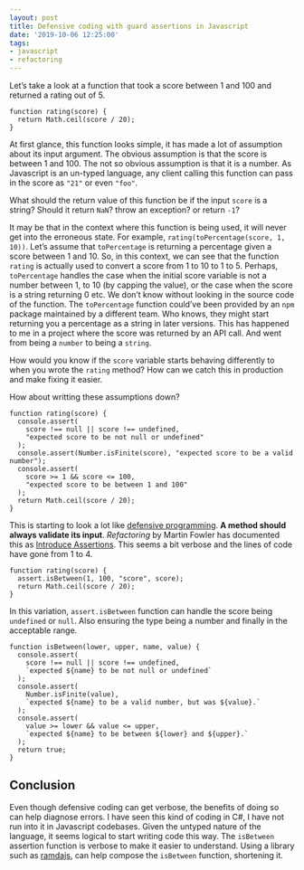 ```yaml
---
layout: post
title: Defensive coding with guard assertions in Javascript
date: '2019-10-06 12:25:00'
tags:
- javascript
- refactoring
---
```


Let’s take a look at a function that took a score between 1 and 100 and returned a rating out of 5.

    function rating(score) {
      return Math.ceil(score / 20);
    }

At first glance, this function looks simple, it has made a lot of assumption about its input argument. The obvious assumption is that the score is between 1 and 100. The not so obvious assumption is that it is a number. As Javascript is an un-typed language, any client calling this function can pass in the score as `"21"` or even `"foo"`.

What should the return value of this function be if the input `score` is a string? Should it return `NaN`? throw an exception? or return `-1`?

It may be that in the context where this function is being used, it will never get into the erroneous state. For example, `rating(toPercentage(score, 1, 10))`. Let’s assume that `toPercentage` is returning a percentage given a score between 1 and 10. So, in this context, we can see that the function `rating` is actually used to convert a score from 1 to 10 to 1 to 5. Perhaps, `toPercentage` handles the case when the initial score variable is not a number between 1, to 10 (by capping the value), or the case when the score is a string returning 0 etc. We don’t know without looking in the source code of the function. The `toPercentage` function could’ve been provided by an `npm` package maintained by a different team. Who knows, they might start returning you a percentage as a string in later versions. This has happened to me in a project where the score was returned by an API call. And went from being a `number` to being a `string`.

How would you know if the `score` variable starts behaving differently to when you wrote the `rating` method? How can we catch this in production and make fixing it easier.

How about writting these assumptions down?

    function rating(score) {
      console.assert(
        score !== null || score !== undefined,
        "expected score to be not null or undefined"
      );
      console.assert(Number.isFinite(score), "expected score to be a valid number");
      console.assert(
        score >= 1 && score <= 100,
        "expected score to be between 1 and 100"
      );
      return Math.ceil(score / 20);
    }

This is starting to look a lot like [defensive programming](https://en.wikipedia.org/wiki/Defensive_programming). **A method should always validate its input**. _Refactoring_ by Martin Fowler has documented this as [Introduce Assertions](https://refactoring.com/catalog/introduceAssertion.html). This seems a bit verbose and the lines of code have gone from 1 to 4.

    function rating(score) {
      assert.isBetween(1, 100, "score", score);
      return Math.ceil(score / 20);
    }

In this variation, `assert.isBetween` function can handle the score being `undefined` or `null`. Also ensuring the type being a number and finally in the acceptable range.

    function isBetween(lower, upper, name, value) {
      console.assert(
        score !== null || score !== undefined,
        `expected ${name} to be not null or undefined`
      );
      console.assert(
        Number.isFinite(value),
        `expected ${name} to be a valid number, but was ${value}.`
      );
      console.assert(
        value >= lower && value <= upper,
        `expected ${name} to be between ${lower} and ${upper}.`
      );
      return true;
    }

## Conclusion

Even though defensive coding can get verbose, the benefits of doing so can help diagnose errors. I have seen this kind of coding in C#, I have not run into it in Javascript codebases. Given the untyped nature of the language, it seems logical to start writing code this way. The `isBetween` assertion function is verbose to make it easier to understand. Using a library such as [ramdajs](http://ramdajs.com/), can help compose the `isBetween` function, shortening it.

